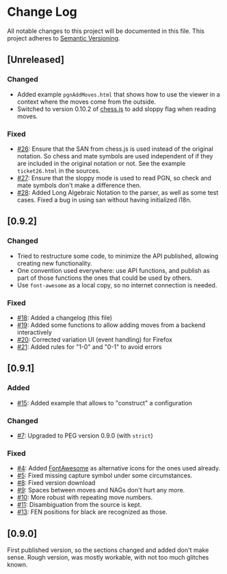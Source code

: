# Change Log

All notable changes to this project will be documented in this file.
This project adheres to [Semantic Versioning](http://semver.org/).

## [Unreleased]

### Changed

* Added example `pgnAddMoves.html` that shows how to use the viewer in a context where the moves come from the outside.
* Switched to version 0.10.2 of [chess.js](https://github.com/jhlywa/chess.js) to add sloppy flag when reading moves.

### Fixed

* [#26](https://github.com/mliebelt/PgnViewerJS/issues/26): Ensure that the SAN from chess.js is used instead of the original notation. So chess and mate symbols are used independent of if they are included in the original notation or not. See the example `ticket26.html` in the sources.
* [#27](https://github.com/mliebelt/PgnViewerJS/issues/27): Ensure that the sloppy mode is used to read PGN, so check and mate symbols don't make a difference then.
* [#28](https://github.com/mliebelt/PgnViewerJS/issues/28): Added Long Algebraic Notation  to the parser, as well as some test cases. Fixed a bug in using san without having initialized i18n.


## [0.9.2]

### Changed

* Tried to restructure some code, to minimize the API published, allowing creating new functionality.
* One convention used everywhere: use API functions, and publish as part of those functions the ones that could be used by others. 
* Use `font-awesome` as a local copy, so no internet connection is needed.  

### Fixed

* [#18](https://github.com/mliebelt/PgnViewerJS/issues/18): Added a changelog (this file)
* [#19](https://github.com/mliebelt/PgnViewerJS/issues/19): Added some functions to allow adding moves from a backend interactively
* [#20](https://github.com/mliebelt/PgnViewerJS/issues/20): Corrected variation UI (event handling) for Firefox
* [#21](https://github.com/mliebelt/PgnViewerJS/issues/21): Added rules for "1-0" and "0-1" to avoid errors

## [0.9.1] 

### Added

* [#15](https://github.com/mliebelt/PgnViewerJS/issues/15): Added example that allows to "construct" a configuration

### Changed

* [#7](https://github.com/mliebelt/PgnViewerJS/issues/7): Upgraded to PEG version 0.9.0 (with `strict`)

### Fixed

* [#4](https://github.com/mliebelt/PgnViewerJS/issues/4): Added  [FontAwesome](https://fortawesome.github.io/Font-Awesome/) as alternative icons for the ones used already.
* [#5](https://github.com/mliebelt/PgnViewerJS/issues/5): Fixed missing capture symbol under some circumstances.
* [#8](https://github.com/mliebelt/PgnViewerJS/issues/8): Fixed version download
* [#9](https://github.com/mliebelt/PgnViewerJS/issues/9): Spaces between moves and NAGs don't hurt any more.
* [#10](https://github.com/mliebelt/PgnViewerJS/issues/10): More robust with repeating move numbers.
* [#11](https://github.com/mliebelt/PgnViewerJS/issues/11): Disambiguation from the source is kept.
* [#13](https://github.com/mliebelt/PgnViewerJS/issues/13): FEN positions for black are recognized as those.

## [0.9.0]

First published version, so the sections changed and added don't make sense. Rough version, was mostly workable,
with not too much glitches known. 